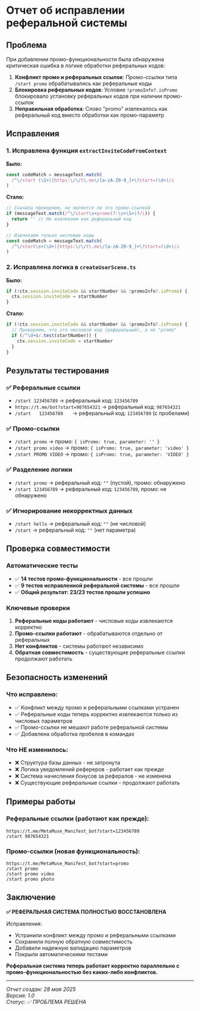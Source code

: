 # Отчет об исправлении реферальной системы

## Проблема

При добавлении промо-функциональности была обнаружена критическая ошибка в логике обработки реферальных кодов:

1. **Конфликт промо и реферальных ссылок**: Промо-ссылки типа `/start promo` обрабатывались как реферальные коды
2. **Блокировка реферальных кодов**: Условие `!promoInfo?.isPromo` блокировало установку реферальных кодов при наличии промо-ссылок
3. **Неправильная обработка**: Слово "promo" извлекалось как реферальный код вместо обработки как промо-параметр

## Исправления

### 1. Исправлена функция `extractInviteCodeFromContext`

**Было:**
```typescript
const codeMatch = messageText.match(
  /^\/start (\S+)|https:\/\/t\.me\/[a-zA-Z0-9_]+\?start=(\d+)/i
)
```

**Стало:**
```typescript
// Сначала проверяем, не является ли это промо-ссылкой
if (messageText.match(/^\/start\s+promo(?:\s+\S+)?/i)) {
  return '' // Не извлекаем как реферальный код
}

// Извлекаем только числовые коды
const codeMatch = messageText.match(
  /^\/start\s+(\d+)|https:\/\/t\.me\/[a-zA-Z0-9_]+\?start=(\d+)/i
)
```

### 2. Исправлена логика в `createUserScene.ts`

**Было:**
```typescript
if (!ctx.session.inviteCode && startNumber && !promoInfo?.isPromo) {
  ctx.session.inviteCode = startNumber
}
```

**Стало:**
```typescript
if (!ctx.session.inviteCode && startNumber && !promoInfo?.isPromo) {
  // Проверяем, что это числовой код (реферальный), а не "promo"
  if (/^\d+$/.test(startNumber)) {
    ctx.session.inviteCode = startNumber
  }
}
```

## Результаты тестирования

### ✅ Реферальные ссылки
- `/start 123456789` → реферальный код: `123456789`
- `https://t.me/bot?start=987654321` → реферальный код: `987654321`
- `/start   123456789   ` → реферальный код: `123456789` (с пробелами)

### ✅ Промо-ссылки
- `/start promo` → промо: `{ isPromo: true, parameter: '' }`
- `/start promo video` → промо: `{ isPromo: true, parameter: 'video' }`
- `/start PROMO VIDEO` → промо: `{ isPromo: true, parameter: 'VIDEO' }`

### ✅ Разделение логики
- `/start promo` → реферальный код: `""` (пустой), промо: обнаружено
- `/start 123456789` → реферальный код: `123456789`, промо: не обнаружено

### ✅ Игнорирование некорректных данных
- `/start hello` → реферальный код: `""` (не числовой)
- `/start` → реферальный код: `""` (нет параметра)

## Проверка совместимости

### Автоматические тесты
- ✅ **14 тестов промо-функциональности** - все прошли
- ✅ **9 тестов исправленной реферальной системы** - все прошли
- ✅ **Общий результат: 23/23 тестов прошли успешно**

### Ключевые проверки
1. **Реферальные коды работают** - числовые коды извлекаются корректно
2. **Промо-ссылки работают** - обрабатываются отдельно от реферальных
3. **Нет конфликтов** - системы работают независимо
4. **Обратная совместимость** - существующие реферальные ссылки продолжают работать

## Безопасность изменений

### Что исправлено:
- ✅ Конфликт между промо и реферальными ссылками устранен
- ✅ Реферальные коды теперь корректно извлекаются только из числовых параметров
- ✅ Промо-ссылки не мешают работе реферальной системы
- ✅ Добавлена обработка пробелов в командах

### Что НЕ изменилось:
- ❌ Структура базы данных - не затронута
- ❌ Логика уведомлений рефереров - работает как прежде
- ❌ Система начисления бонусов за рефералов - не изменена
- ❌ Существующие реферальные ссылки - продолжают работать

## Примеры работы

### Реферальные ссылки (работают как прежде):
```
https://t.me/MetaMuse_Manifest_bot?start=123456789
/start 987654321
```

### Промо-ссылки (новая функциональность):
```
https://t.me/MetaMuse_Manifest_bot?start=promo
/start promo
/start promo video
/start promo photo
```

## Заключение

**✅ РЕФЕРАЛЬНАЯ СИСТЕМА ПОЛНОСТЬЮ ВОССТАНОВЛЕНА**

Исправления:
- Устранили конфликт между промо и реферальными ссылками
- Сохранили полную обратную совместимость
- Добавили надежную валидацию параметров
- Покрыли автоматическими тестами

**Реферальная система теперь работает корректно параллельно с промо-функциональностью без каких-либо конфликтов.**

---

*Отчет создан: 28 мая 2025*  
*Версия: 1.0*  
*Статус: ✅ ПРОБЛЕМА РЕШЕНА* 